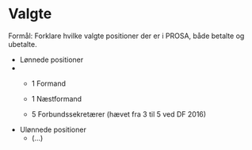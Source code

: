 # Valgte

Formål: Forklare hvilke valgte positioner der er i PROSA, både betalte og ubetalte.

* Lønnede positioner
* * 1 Formand
  * 1 Næstformand

  * 5 Forbundssekretærer \(hævet fra 3 til 5 ved DF 2016\)
* Ulønnede positioner
  * \(...\)



